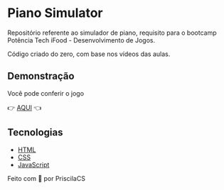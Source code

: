 
# Piano Simulator

Repositório referente ao simulador de piano, requisito para o bootcamp Potência Tech iFood - Desenvolvimento de Jogos.

Código criado do zero, com base nos vídeos das aulas.

## Demonstração

Você pode conferir o jogo 


👉 [AQUI](https://suaymack.github.io/piano-simulator/) 👈 

## Tecnologias

- [HTML](https://developer.mozilla.org/pt-BR/docs/Web/HTML)
- [CSS](https://developer.mozilla.org/pt-BR/docs/Web/CSS)
- [JavaScript](https://developer.mozilla.org/en-US/docs/Web/JavaScript)

Feito com 💜 por PriscilaCS
